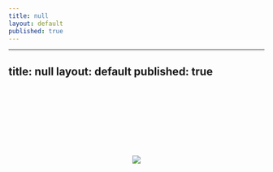 ```yaml
---
title: null
layout: default
published: true
---
```


---
title: null
layout: default
published: true
---

<center>
<br><br>
<br><br>
<br><br>
<br><br>
<img src="https://farm1.staticflickr.com/364/19429184545_9cf7fe83a2_c.jpg">

</center>
